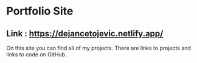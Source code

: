 # Portfolio Site

## Link :  https://dejancetojevic.netlify.app/

On this site you can find all of my projects. There are links to projects and links to code on GitHub.
